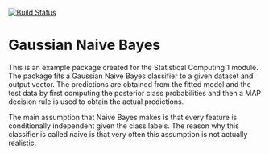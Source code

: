 [![Build Status](https://travis-ci.com/andreabecsek/NaiveBayes.png?branch=master)](https://travis-ci.com/andreabecsek/NaiveBayes)

# Gaussian Naive Bayes

This is an example package created for the Statistical Computing 1 module. The package fits a Gaussian Naive Bayes classifier to a given dataset and output vector. The predictions are obtained from the fitted model and the test data by first computing the posterior class probabilities and then a MAP decision rule is used to obtain the actual predictions.

The main assumption that Naive Bayes makes is that every feature is conditionally independent given the class labels. The reason why this classifier is called naive is that very often this assumption is not actually realistic.


